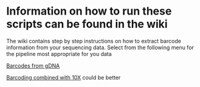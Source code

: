 # Information on how to run these scripts can be found in the wiki

The wiki contains step by step instructions on how to extract barcode information from your sequencing data.
Select from the following menu for the pipeline most appropriate for you data

[Barcodes from gDNA](https://github.com/SydShafferLab/BarcodeAnalysis/wiki/Barcodes-from-gDNA)

[Barcoding combined with 10X](https://github.com/SydShafferLab/BarcodeAnalysis/wiki/Combined-10X-and-Barcoding) could be better

